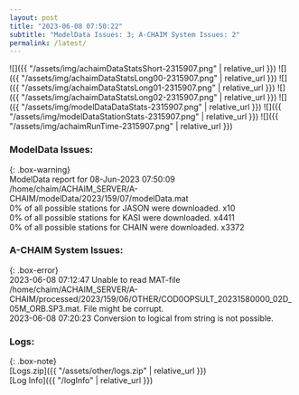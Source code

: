 ```yaml
---
layout: post
title: "2023-06-08 07:50:22"
subtitle: "ModelData Issues: 3; A-CHAIM System Issues: 2"
permalink: /latest/
---
```


![]({{ "/assets/img/achaimDataStatsShort-2315907.png" | relative_url }})
![]({{ "/assets/img/achaimDataStatsLong00-2315907.png" | relative_url }})
![]({{ "/assets/img/achaimDataStatsLong01-2315907.png" | relative_url }})
![]({{ "/assets/img/achaimDataStatsLong02-2315907.png" | relative_url }})
![]({{ "/assets/img/modelDataDataStats-2315907.png" | relative_url }})
![]({{ "/assets/img/modelDataStationStats-2315907.png" | relative_url }})
![]({{ "/assets/img/achaimRunTime-2315907.png" | relative_url }})


### ModelData Issues:  
  
{: .box-warning}  
 ModelData report for 08-Jun-2023 07:50:09   
 /home/chaim/ACHAIM_SERVER/A-CHAIM/modelData/2023/159/07/modelData.mat   
 0% of all possible stations for JASON were downloaded. x10   
 0% of all possible stations for KASI were downloaded. x4411   
 0% of all possible stations for CHAIN were downloaded. x3372   
  
### A-CHAIM System Issues:  
  
{: .box-error}  
2023-06-08 07:12:47 Unable to read MAT-file /home/chaim/ACHAIM_SERVER/A-CHAIM/processed/2023/159/06/OTHER/COD0OPSULT_20231580000_02D_05M_ORB.SP3.mat. File might be corrupt.  
2023-06-08 07:20:23 Conversion to logical from string is not possible.  

### Logs:  
  
{: .box-note}  
[Logs.zip]({{ "/assets/other/logs.zip" | relative_url }})  
[Log Info]({{ "/logInfo" | relative_url }})  
